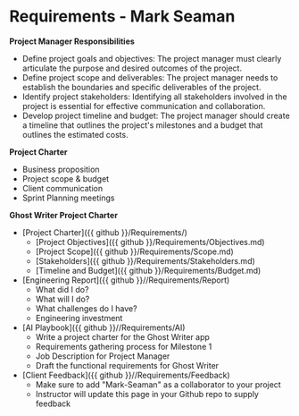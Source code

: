 # Requirements - Mark Seaman

**Project Manager Responsibilities**

* Define project goals and objectives: The project manager must clearly articulate the purpose and desired outcomes of the project.
* Define project scope and deliverables: The project manager needs to establish the boundaries and specific deliverables of the project.
* Identify project stakeholders: Identifying all stakeholders involved in the project is essential for effective communication and collaboration.
* Develop project timeline and budget: The project manager should create a timeline that outlines the project's milestones and a budget that outlines the estimated costs.

**Project Charter**

- Business proposition
- Project scope & budget
- Client communication
- Sprint Planning meetings

**Ghost Writer Project Charter**

* [Project Charter]({{ github }}/Requirements/)
    * [Project Objectives]({{ github }}/Requirements/Objectives.md)
    * [Project Scope]({{ github }}/Requirements/Scope.md)
    * [Stakeholders]({{ github }}/Requirements/Stakeholders.md)
    * [Timeline and Budget]({{ github }}/Requirements/Budget.md)
* [Engineering Report]({{ github }}//Requirements/Report)
    * What did I do?
    * What will I do?
    * What challenges do I have?
    * Engineering investment
* [AI Playbook]({{ github }}//Requirements/AI)
    * Write a project charter for the Ghost Writer app
    * Requirements gathering process for Milestone 1
    * Job Description for Project Manager
    * Draft the functional requirements for Ghost Writer
* [Client Feedback]({{ github }}//Requirements/Feedback)
    * Make sure to add "Mark-Seaman" as a collaborator to your project
    * Instructor will update this page in your Github repo to supply feedback
